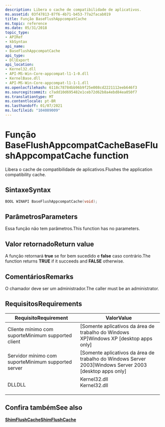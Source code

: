 ```yaml
---
description: Libera o cache de compatibilidade de aplicativos.
ms.assetid: 03f47813-87f6-4b71-b453-77a2facab019
title: Função BaseFlushAppcompatCache
ms.topic: reference
ms.date: 05/31/2018
topic_type:
- APIRef
- kbSyntax
api_name:
- BaseFlushAppcompatCache
api_type:
- DllExport
api_location:
- Kernel32.dll
- API-MS-Win-Core-appcompat-l1-1-0.dll
- KernelBase.dll
- API-MS-Win-Core-appcompat-l1-1-1.dll
ms.openlocfilehash: 6118c78784bb96b9f25e008cd2221112eeb646f3
ms.sourcegitcommit: c7add10d695482e1ceb72d62b8a4ebd84ea050f7
ms.translationtype: MT
ms.contentlocale: pt-BR
ms.lasthandoff: 01/07/2021
ms.locfileid: "104089009"
---
```

# <a name="baseflushappcompatcache-function"></a><span data-ttu-id="e0f53-103">Função BaseFlushAppcompatCache</span><span class="sxs-lookup"><span data-stu-id="e0f53-103">BaseFlushAppcompatCache function</span></span>

<span data-ttu-id="e0f53-104">Libera o cache de compatibilidade de aplicativos.</span><span class="sxs-lookup"><span data-stu-id="e0f53-104">Flushes the application compatibility cache.</span></span>

## <a name="syntax"></a><span data-ttu-id="e0f53-105">Sintaxe</span><span class="sxs-lookup"><span data-stu-id="e0f53-105">Syntax</span></span>


```C++
BOOL WINAPI BaseFlushAppcompatCache(void);
```



## <a name="parameters"></a><span data-ttu-id="e0f53-106">Parâmetros</span><span class="sxs-lookup"><span data-stu-id="e0f53-106">Parameters</span></span>

<span data-ttu-id="e0f53-107">Essa função não tem parâmetros.</span><span class="sxs-lookup"><span data-stu-id="e0f53-107">This function has no parameters.</span></span>

## <a name="return-value"></a><span data-ttu-id="e0f53-108">Valor retornado</span><span class="sxs-lookup"><span data-stu-id="e0f53-108">Return value</span></span>

<span data-ttu-id="e0f53-109">A função retornará **true** se for bem sucedido e **false** caso contrário.</span><span class="sxs-lookup"><span data-stu-id="e0f53-109">The function returns **TRUE** if it succeeds and **FALSE** otherwise.</span></span>

## <a name="remarks"></a><span data-ttu-id="e0f53-110">Comentários</span><span class="sxs-lookup"><span data-stu-id="e0f53-110">Remarks</span></span>

<span data-ttu-id="e0f53-111">O chamador deve ser um administrador.</span><span class="sxs-lookup"><span data-stu-id="e0f53-111">The caller must be an administrator.</span></span>

## <a name="requirements"></a><span data-ttu-id="e0f53-112">Requisitos</span><span class="sxs-lookup"><span data-stu-id="e0f53-112">Requirements</span></span>



| <span data-ttu-id="e0f53-113">Requisito</span><span class="sxs-lookup"><span data-stu-id="e0f53-113">Requirement</span></span> | <span data-ttu-id="e0f53-114">Valor</span><span class="sxs-lookup"><span data-stu-id="e0f53-114">Value</span></span> |
|-------------------------------------|-----------------------------------------------------------------------------------------|
| <span data-ttu-id="e0f53-115">Cliente mínimo com suporte</span><span class="sxs-lookup"><span data-stu-id="e0f53-115">Minimum supported client</span></span><br/> | <span data-ttu-id="e0f53-116">\[Somente aplicativos da área de trabalho do Windows XP\]</span><span class="sxs-lookup"><span data-stu-id="e0f53-116">Windows XP \[desktop apps only\]</span></span><br/>                                             |
| <span data-ttu-id="e0f53-117">Servidor mínimo com suporte</span><span class="sxs-lookup"><span data-stu-id="e0f53-117">Minimum supported server</span></span><br/> | <span data-ttu-id="e0f53-118">\[Somente aplicativos da área de trabalho do Windows Server 2003\]</span><span class="sxs-lookup"><span data-stu-id="e0f53-118">Windows Server 2003 \[desktop apps only\]</span></span><br/>                                    |
| <span data-ttu-id="e0f53-119">DLL</span><span class="sxs-lookup"><span data-stu-id="e0f53-119">DLL</span></span><br/>                      | <dl> <span data-ttu-id="e0f53-120"><dt>Kernel32.dll</dt></span><span class="sxs-lookup"><span data-stu-id="e0f53-120"><dt>Kernel32.dll</dt></span></span> </dl> |



## <a name="see-also"></a><span data-ttu-id="e0f53-121">Confira também</span><span class="sxs-lookup"><span data-stu-id="e0f53-121">See also</span></span>

<dl> <dt>

[<span data-ttu-id="e0f53-122">**ShimFlushCache**</span><span class="sxs-lookup"><span data-stu-id="e0f53-122">**ShimFlushCache**</span></span>](shimflushcache.md)
</dt> </dl>

 

 




